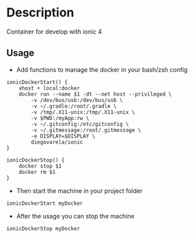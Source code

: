 # Description

Container for develop with ionic 4

## Usage

* Add functions to manage the docker in your bash/zsh config

```
ionicDockerStart() {
    xhost + local:docker
    docker run --name $1 -dt --net host --privileged \
        -v /dev/bus/usb:/dev/bus/usb \
        -v ~/.gradle:/root/.gradle \
        -v /tmp/.X11-unix:/tmp/.X11-unix \
        -v $PWD:/myApp:rw \
        -v ~/.gitconfig:/etc/gitconfig \
        -v ~/.gitmessage:/root/.gitmessage \
        -e DISPLAY=$DISPLAY \
        diegovarela/ionic
}

ionicDockerStop() {
    docker stop $1
    docker rm $1
}
```

* Then start the machine in your project folder

```
ionicDockerStart myDocker
```

* After the usage you can stop the machine

```
ionicDockerStop myDocker
```

